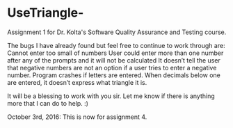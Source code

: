 # UseTriangle-
Assignment 1 for Dr. Kolta's Software Quality Assurance and Testing course. 

The bugs I have already found but feel free to continue to work through are: 
Cannot enter too small of numbers
User could enter more than one number after any of the prompts and it will not be calculated
It doesn’t tell the user that negative numbers are not an option if a user tries to enter a negative number. 
Program crashes if letters are entered.
When decimals below one are entered, it doesn’t express what triangle it is. 

It will be a blessing to work with you sir. Let me know if there is anything more that I can do to help. :) 


October 3rd, 2016: This is now for assignment 4. 
